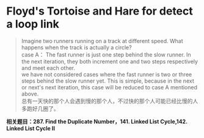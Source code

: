 # Floyd's Tortoise and Hare for detect a loop link

> Imagine two runners running on a track at different speed. What happens when the track is actually a circle?  
 case A： The fast runner is just one step behind the slow runner. In the next iteration, they both increment one and two steps respectively and meet each other.  
we have not considered cases where the fast runner is two or three steps behind the slow runner yet. This is simple, because in the next or next's next iteration, this case will be reduced to case A mentioned above.  
总有一天快的那个人会遇到慢的那个人，不过快的那个人可能已经比慢的人多跑好几圈了。

**相关题目：287. Find the Duplicate Number，141. Linked List Cycle,142. Linked List Cycle II**
